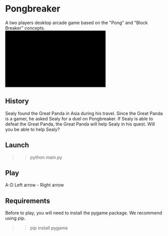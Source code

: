 
# Pongbreaker
A two players desktop arcade game based on the "Pong" and "Block Breaker" concepts. <br>
![](videos/PongBreaker_01.gif?raw=true)


## History

Sealy found the Great Panda in Asia during his travel.
Since the Great Panda is a gamer, he asked Sealy for a duel on Pongbreaker.
If Sealy is able to defeat the Great Panda, the Great Panda will help Sealy in his quest. 
Will you be able to help Sealy?

## Launch
>> python main.py

## Play
A-D
Left arrow - Right arrow

## Requirements
Before to play, you will need to install the pygame package. We recommend using pip.
>> pip install pygame
